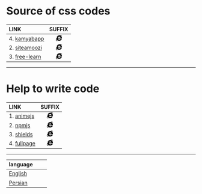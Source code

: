 # Source of css codes
|LINK|SUFFIX|
|:---|:----:|
|4. [kamyabapp](https://kamyabapp.ir/about/) | <img src="/svgs/brands/a_1/internet-explorer.svg" width="16" height="16" />|
|2. [siteamoozi](https://siteamoozi.com/) | <img src="/svgs/brands/a_1/internet-explorer.svg" width="16" height="16" />|
|3. [free-learn](https://free-learn.ir/)| <img src="/svgs/brands/a_1/internet-explorer.svg" width="16" height="16" />|

***

# Help to write code
|LINK|SUFFIX|
|:---|:------:|
|1. [animejs](https://animejs.com/)| <img src="/svgs/brands/a_1/internet-explorer.svg" width="16" height="16" />|
|2. [npmjs](https://www.npmjs.com/)| <img src="/svgs/brands/a_1/internet-explorer.svg" width="16" height="16" />|
|3. [shields](https://shields.io/) | <img src="/svgs/brands/a_1/internet-explorer.svg" width="16" height="16" />|
|4. [fullpage](https://alvarotrigo.com/fullPage/)| <img src="/svgs/brands/a_1/internet-explorer.svg" width="16" height="16" />|


___
| language | |
|:---------|:-----------:|
| <a href="https://github.com/iranset/iranset.github.io/blob/main/%D8%A7%D9%84%DA%AF%D9%88%20%D9%87%D8%A7/source%20of%20css%20codes-en.md" >English</a>|<img src="" width="16" height="16" />|
| <a href="https://github.com/iranset/iranset.github.io/blob/main/%D8%A7%D9%84%DA%AF%D9%88%20%D9%87%D8%A7/source%20of%20css%20codes-fa.md" >Persian</a>|<img src="" width="16" height="16" />|
